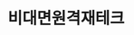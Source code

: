 ---
id: 11
title: 비대면원격재테크
caption: 가장 안전하고 효율적인
url: https://leaderscpa.com/merchant/hankyung/
category: Life
device: PC, Mobile
---